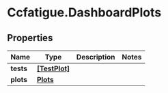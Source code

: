 # Ccfatigue.DashboardPlots

## Properties

| Name      | Type                          | Description | Notes |
| --------- | ----------------------------- | ----------- | ----- |
| **tests** | [**[TestPlot]**](TestPlot.md) |             |
| **plots** | [**Plots**](Plots.md)         |             |
